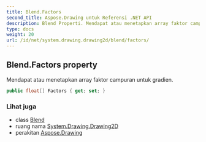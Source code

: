 ```yaml
---
title: Blend.Factors
second_title: Aspose.Drawing untuk Referensi .NET API
description: Blend Properti. Mendapat atau menetapkan array faktor campuran untuk gradien.
type: docs
weight: 20
url: /id/net/system.drawing.drawing2d/blend/factors/
---
```

## Blend.Factors property

Mendapat atau menetapkan array faktor campuran untuk gradien.

```csharp
public float[] Factors { get; set; }
```

### Lihat juga

* class [Blend](../)
* ruang nama [System.Drawing.Drawing2D](../../blend/)
* perakitan [Aspose.Drawing](../../../)


